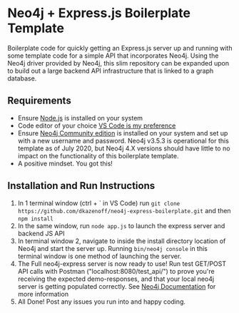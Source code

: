 # Neo4j + Express.js Boilerplate Template
Boilerplate code for quickly getting an Express.js server up and running with some template code for a simple API that incorporates Neo4j. Using the Neo4j driver provided by Neo4j, this slim repository can be expanded upon to build out a large backend API infrastructure that is linked to a graph database. 

## Requirements
- Ensure [Node.js](https://nodejs.org/en/) is installed on your system
- Code editor of your choice [VS Code is my preference](https://code.visualstudio.com/)
- Ensure [Neo4j Community edition](https://neo4j.com/download-center/) is installed on your system and set up with a new username and password. Neo4j v3.5.3 is operational for this template as of July 2020, but Neo4j 4.X versions should have little to no impact on the functionality of this boilerplate template. 
- A positive mindset. You got this!

## Installation and Run Instructions
1. In 1 terminal window (ctrl + ` in VS Code) run ``git clone https://github.com/dkazenoff/neo4j-express-boilerplate.git`` and then ``npm install``
2. In the same window, run ``node app.js`` to launch the express server and backend JS API
3. In terminal window 2, navigate to inside the install directory location of Neo4j and start the server up. Running ``bin/neo4j console`` in this terminal window is one method of launching the server.
4. The Full neo4j-express server is now ready to use! Run test GET/POST API calls with Postman ("localhost:8080/test_api/") to prove you're receiving the expected demo-responses, and that your local neo4j server is getting populated correctly. See [Neo4j Documentation](https://neo4j.com/docs/) for more information
5. All Done! Post any issues you run into and happy coding. 
